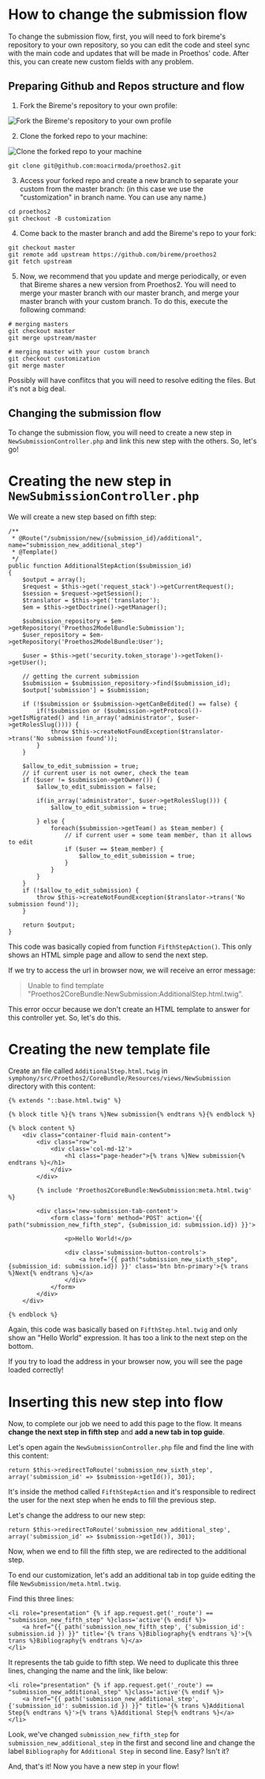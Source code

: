How to change the submission flow
=================================

To change the submission flow, first, you will need to fork bireme's repository to your own repository, so you can edit the code
and steel sync with the main code and updates that will be made in Proethos' code. After this, you can create new custom
fields with any problem.


Preparing Github and Repos structure and flow
---------------------------------------------

1. Fork the Bireme's repository to your own profile:

![Fork the Bireme's repository to your own profile](../img/how-to-create-custom-fields-1.png)

2. Clone the forked repo to your machine:

![Clone the forked repo to your machine](../img/how-to-create-custom-fields-2.png)
```
git clone git@github.com:moacirmoda/proethos2.git
```

3. Access your forked repo and create a new branch to separate your custom from the master branch: (in this case we use
the "customization" in branch name. You can use any name.)
```
cd proethos2
git checkout -B customization
```

4. Come back to the master branch and add the Bireme's repo to your fork:
```
git checkout master
git remote add upstream https://github.com/bireme/proethos2
git fetch upstream
```

5. Now, we recommend that you update and merge periodically, or even that Bireme shares a new version from Proethos2.
You will need to merge your master branch with our master branch, and merge your master branch with your custom branch.
To do this, execute the following command:
```
# merging masters
git checkout master
git merge upstream/master

# merging master with your custom branch
git checkout customization
git merge master
```
Possibly will have conflitcs that you will need to resolve editing the files. But it's not a big deal.

Changing the submission flow
----------------------------

To change the submission flow, you will need to create a new step in `NewSubmissionController.php` and link this new
step with the others. So, let's go!

# Creating the new step in `NewSubmissionController.php`

We will create a new step based on fifth step:
```
/**
 * @Route("/submission/new/{submission_id}/additional", name="submission_new_additional_step")
 * @Template()
 */
public function AdditionalStepAction($submission_id)
{
    $output = array();
    $request = $this->get('request_stack')->getCurrentRequest();
    $session = $request->getSession();
    $translator = $this->get('translator');
    $em = $this->getDoctrine()->getManager();

    $submission_repository = $em->getRepository('Proethos2ModelBundle:Submission');
    $user_repository = $em->getRepository('Proethos2ModelBundle:User');

    $user = $this->get('security.token_storage')->getToken()->getUser();

    // getting the current submission
    $submission = $submission_repository->find($submission_id);
    $output['submission'] = $submission;

    if (!$submission or $submission->getCanBeEdited() == false) {
        if(!$submission or ($submission->getProtocol()->getIsMigrated() and !in_array('administrator', $user->getRolesSlug()))) {
            throw $this->createNotFoundException($translator->trans('No submission found'));
        }
    }

    $allow_to_edit_submission = true;
    // if current user is not owner, check the team
    if ($user != $submission->getOwner()) {
        $allow_to_edit_submission = false;

        if(in_array('administrator', $user->getRolesSlug())) {
            $allow_to_edit_submission = true;

        } else {
            foreach($submission->getTeam() as $team_member) {
                // if current user = some team member, than it allows to edit
                if ($user == $team_member) {
                    $allow_to_edit_submission = true;
                }
            }
        }
    }
    if (!$allow_to_edit_submission) {
        throw $this->createNotFoundException($translator->trans('No submission found'));
    }

    return $output;
}
```

This code was basically copied from function `FifthStepAction()`. This only shows an HTML simple page and allow to send
the next step.

If we try to access the url in browser now, we will receive an error message:

> Unable to find template "Proethos2CoreBundle:NewSubmission:AdditionalStep.html.twig".

This error occur because we don't create an HTML template to answer for this controller yet. So, let's do this.

# Creating the new template file

Create an file called `AdditionalStep.html.twig` in `symphony/src/Proethos2/CoreBundle/Resources/views/NewSubmission`
directory with this content:

```
{% extends "::base.html.twig" %}

{% block title %}{% trans %}New submission{% endtrans %}{% endblock %}

{% block content %}
    <div class="container-fluid main-content">
        <div class="row">
            <div class='col-md-12'>
                <h1 class="page-header">{% trans %}New submission{% endtrans %}</h1>
            </div>
        </div>

        {% include 'Proethos2CoreBundle:NewSubmission:meta.html.twig' %}

        <div class='new-submission-tab-content'>
            <form class='form' method='POST' action='{{ path("submission_new_fifth_step", {submission_id: submission.id}) }}'>

                <p>Hello World!</p>

                <div class='submission-button-controls'>
                    <a href='{{ path("submission_new_sixth_step", {submission_id: submission.id}) }}' class='btn btn-primary'>{% trans %}Next{% endtrans %}</a>
                </div>
            </form>
        </div>
    </div>

{% endblock %}
```

Again, this code was basically based on `FifthStep.html.twig` and only show an "Hello World" expression. It has too a
link to the next step on the bottom.

If you try to load the address in your browser now, you will see the page loaded correctly!

# Inserting this new step into flow

Now, to complete our job we need to add this page to the flow. It means __change the next step in fifth step__ and
__add a new tab in top guide__.

Let's open again the `NewSubmissionController.php` file and find the line with this content:

```
return $this->redirectToRoute('submission_new_sixth_step', array('submission_id' => $submission->getId()), 301);
```

It's inside the method called `FifthStepAction` and it's responsible to redirect the user for the next step when he
ends to fill the previous step.

Let's change the address to our new step:
```
return $this->redirectToRoute('submission_new_additional_step', array('submission_id' => $submission->getId()), 301);
```

Now, when we end to fill the fifth step, we are redirected to the additional step.

To end our customization, let's add an additional tab in top guide editing the file `NewSubmission/meta.html.twig`.

Find this three lines:
```
<li role="presentation" {% if app.request.get('_route') == "submission_new_fifth_step" %}class='active'{% endif %}>
    <a href="{{ path('submission_new_fifth_step', {'submission_id': submission.id }) }}" title='{% trans %}Bibliography{% endtrans %}'>{% trans %}Bibliography{% endtrans %}</a>
</li>
```

It represents the tab guide to fifth step. We need to duplicate this three lines, changing the name and the link, like
below:
```
<li role="presentation" {% if app.request.get('_route') == "submission_new_additional_step" %}class='active'{% endif %}>
    <a href="{{ path('submission_new_additional_step', {'submission_id': submission.id }) }}" title='{% trans %}Additional Step{% endtrans %}'>{% trans %}Additional Step{% endtrans %}</a>
</li>
```

Look, we've changed `submission_new_fifth_step` for `submission_new_additional_step` in the first and second line and
change the label `Bibliography` for `Additional Step` in second line. Easy? Isn't it?

And, that's it! Now you have a new step in your flow!
